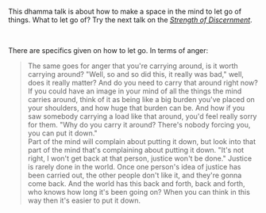 This dhamma talk is about how to make a space in the mind to let go of things. What to let go of? Try the next talk on the [*Strength of Discernment*](https://www.youtube.com/watch?v=vwcVARheS28).

 &nbsp;

There are specifics given on how to let go. In terms of anger:  
> The same goes for anger that you're carrying around, is it worth carrying around? "Well, so and so did this, it really was bad," well, does it really matter? And do you need to carry that around right now?  
> If you could have an image in your mind of all the things the mind carries around, think of it as being like a big burden you've placed on your shoulders, and how huge that burden can be. And how if you saw somebody carrying a load like that around, you'd feel really sorry for them. "Why do you carry it around? There's nobody forcing you, you can put it down."  
> Part of the mind will complain about putting it down, but look into that part of the mind that's complaining about putting it down. "It's not right, I won't get back at that person, justice won't be done." Justice is rarely done in the world. Once one person's idea of justice has been carried out, the other people don't like it, and they're gonna come back. And the world has this back and forth, back and forth, who knows how long it's been going on? When you can think in this way then it's easier to put it down.